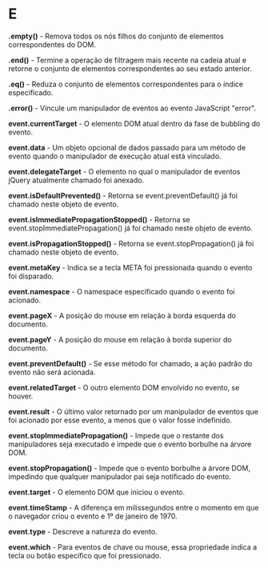 # E

**.empty()** - Remova todos os nós filhos do conjunto de elementos correspondentes do DOM.

**.end()** - Termine a operação de filtragem mais recente na cadeia atual e retorne o conjunto de elementos correspondentes ao seu estado anterior.

**.eq()** - Reduza o conjunto de elementos correspondentes para o índice especificado.

**.error()** - Vincule um manipulador de eventos ao evento JavaScript "error".

**event.currentTarget** - O elemento DOM atual dentro da fase de bubbling do evento.

**event.data** - Um objeto opcional de dados passado para um método de evento quando o manipulador de execução atual está vinculado.

**event.delegateTarget** - O elemento no qual o manipulador de eventos jQuery atualmente chamado foi anexado.

**event.isDefaultPrevented()** - Retorna se event.preventDefault() já foi chamado neste objeto de evento.

**event.isImmediatePropagationStopped()** - Retorna se event.stopImmediatePropagation() já foi chamado neste objeto de evento.

**event.isPropagationStopped()** - Retorna se event.stopPropagation() já foi chamado neste objeto de evento.

**event.metaKey** - Indica se a tecla META foi pressionada quando o evento foi disparado.

**event.namespace** - O namespace especificado quando o evento foi acionado.

**event.pageX** - A posição do mouse em relação à borda esquerda do documento.

**event.pageY** - A posição do mouse em relação à borda superior do documento.

**event.preventDefault()** - Se esse método for chamado, a ação padrão do evento não será acionada.

**event.relatedTarget** - O outro elemento DOM envolvido no evento, se houver.

**event.result** - O último valor retornado por um manipulador de eventos que foi acionado por esse evento, a menos que o valor fosse indefinido. 

**event.stopImmediatePropagation()** - Impede que o restante dos manipuladores seja executado e impede que o evento borbulhe na árvore DOM.

**event.stopPropagation()** - Impede que o evento borbulhe a árvore DOM, impedindo que qualquer manipulador pai seja notificado do evento.

**event.target** - O elemento DOM que iniciou o evento.

**event.timeStamp** - A diferença em milissegundos entre o momento em que o navegador criou o evento e 1º de janeiro de 1970.

**event.type** - Descreve a natureza do evento.

**event.which** - Para eventos de chave ou mouse, essa propriedade indica a tecla ou botão específico que foi pressionado.

